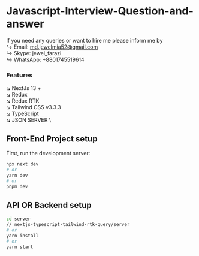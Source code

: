 # Javascript-Interview-Question-and-answer

If you need any queries or want to hire me please inform me by \
↪️ Email: md.jewelmia52@gmail.com \
↪️ Skype: jewel_farazi \
↪️ WhatsApp: +8801745519614

### Features 
↘️ NextJs 13 + \
↘️ Redux \
↘️ Redux RTK \
↘️ Tailwind CSS v3.3.3 \
↘️ TypeScript \
↘️ JSON SERVER \


## Front-End Project setup

First, run the development server:

```bash
npx next dev
# or
yarn dev
# or
pnpm dev
```
## API OR Backend setup
```bash
cd server
// nextjs-typescript-tailwind-rtk-query/server
# or
yarn install
# or
yarn start
```



